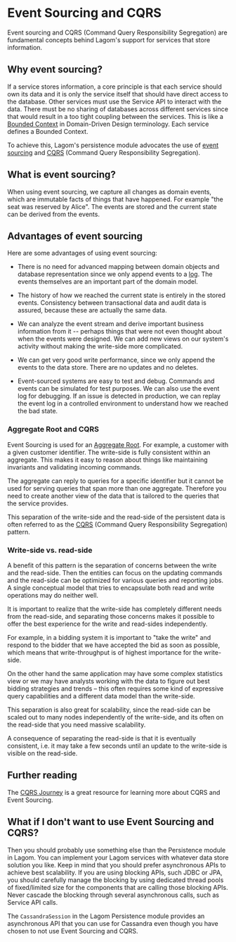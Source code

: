 # Event Sourcing and CQRS

Event sourcing and CQRS (Command Query Responsibility Segregation) are fundamental concepts behind Lagom's support for services that store information.

## Why event sourcing?

If a service stores information, a core principle is that each service should own its data and it is only the service itself that should have direct access to the database. Other services must use the Service API to interact with the data. There must be no sharing of databases across different services since that would result in a too tight coupling between the services. This is like a [Bounded Context](https://martinfowler.com/bliki/BoundedContext.html) in Domain-Driven Design terminology. Each service defines a Bounded Context.

To achieve this, Lagom's persistence module advocates the use of [event sourcing](https://msdn.microsoft.com/en-us/library/jj591559.aspx) and [CQRS](https://msdn.microsoft.com/en-us/library/jj591573.aspx) (Command Query Responsibility Segregation).

## What is event sourcing?

When using event sourcing, we capture all changes as domain events, which are immutable facts of things that have happened. For example "the seat was reserved by Alice". The events are stored and the current state can be derived from the events.

## Advantages of event sourcing

Here are some advantages of using event sourcing:

* There is no need for advanced mapping between domain objects and database representation since we only append events to a [log](https://engineering.linkedin.com/distributed-systems/log-what-every-software-engineer-should-know-about-real-time-datas-unifying). The events themselves are an important part of the domain model.

* The history of how we reached the current state is entirely in the stored events. Consistency between transactional data and audit data is assured, because these are actually the same data.

* We can analyze the event stream and derive important business information from it -- perhaps things that were not even thought about when the events were designed. We can add new views on our system's activity without making the write-side more complicated.

* We can get very good write performance, since we only append the events to the data store. There are no updates and no deletes.

* Event-sourced systems are easy to test and debug. Commands and events can be simulated for test purposes. We can also use the event log for debugging. If an issue is detected in production, we can replay the event log in a controlled environment to understand how we reached the bad state.

### Aggregate Root and CQRS

Event Sourcing is used for an [Aggregate Root](https://martinfowler.com/bliki/DDD_Aggregate.html). For example, a customer with a given customer identifier. The write-side is fully consistent within an aggregate. This makes it easy to reason about things like maintaining invariants and validating incoming commands.

The aggregate can reply to queries for a specific identifier but it cannot be used for serving queries that span more than one aggregate. Therefore you need to create another view of the data that is tailored to the queries that the service provides.

This separation of the write-side and the read-side of the persistent data is often referred to as the [CQRS](https://msdn.microsoft.com/en-us/library/jj591573.aspx) (Command Query Responsibility Segregation) pattern.

### Write-side vs. read-side

A benefit of this pattern is the separation of concerns between the write and the read-side. Then the entities can focus on the updating commands and the read-side can be optimized for various queries and reporting jobs. A single conceptual model that tries to encapsulate both read and write operations may do neither well.

It is important to realize that the write-side has completely different needs from the read-side, and separating those concerns makes it possible to offer the best experience for the write and read-sides independently.

For example, in a bidding system it is important to "take the write" and respond to the bidder that we have accepted the bid as soon as possible, which means that write-throughput is of highest importance for the write-side.

On the other hand the same application may have some complex statistics view or we may have analysts working with the data to figure out best bidding strategies and trends – this often requires some kind of expressive query capabilities and a different data model than the write-side.

This separation is also great for scalability, since the read-side can be scaled out to many nodes independently of the write-side, and its often on the read-side that you need massive scalability.

A consequence of separating the read-side is that it is eventually consistent, i.e. it may take a few seconds until an update to the write-side is visible on the read-side.

## Further reading

The [CQRS Journey](https://msdn.microsoft.com/en-us/library/jj554200.aspx) is a great resource for learning more about CQRS and Event Sourcing.

## What if I don't want to use Event Sourcing and CQRS?

Then you should probably use something else than the Persistence module in Lagom. You can implement your Lagom services with whatever data store solution you like. Keep in mind that you should prefer asynchronous APIs to achieve best scalability. If you are using blocking APIs, such JDBC or JPA, you should carefully manage the blocking by using dedicated thread pools of fixed/limited size for the components that are calling those blocking APIs. Never cascade the blocking through several asynchronous calls, such as Service API calls.

The `CassandraSession` in the Lagom Persistence module provides an asynchronous API that you can use for Cassandra even though you have chosen to not use Event Sourcing and CQRS.
